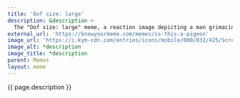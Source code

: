 ```yaml
---
title: 'Oof size: large'
description: &description >
  The "Oof size: large" meme, a reaction image depicting a man grimacing superimposed over a washing machine control panel which has a knob that is labeled "OOF SIZE" with options being "Small", "Medium", and "Large" - the knob is set to "Large". It's a large oof.
external_url: 'https://knowyourmeme.com/memes/is-this-a-pigeon'
image_url: 'https://i.kym-cdn.com/entries/icons/mobile/000/032/425/Screen_Shot_2020-01-14_at_10.34.57_AM.jpg'
image_alt: *description
image_title: *description
parent: Memes
layout: meme
---
```


{{ page.description }}